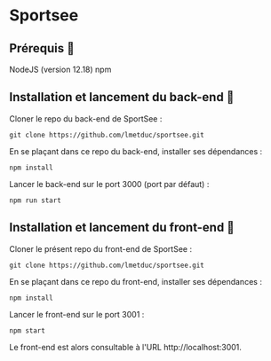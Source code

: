 # Sportsee


## Prérequis :hammer:
NodeJS (version 12.18)
npm

## Installation et lancement du back-end :key:
Cloner le repo du back-end de SportSee :

`git clone https://github.com/lmetduc/sportsee.git`

En se plaçant dans ce repo du back-end, installer ses dépendances :

`npm install`

Lancer le back-end sur le port 3000 (port par défaut) :

`npm run start`

## Installation et lancement du front-end :key:
Cloner le présent repo du front-end de SportSee :

`git clone https://github.com/lmetduc/sportsee.git`

En se plaçant dans ce repo du front-end, installer ses dépendances :

`npm install`

Lancer le front-end sur le port 3001 :

`npm start`

Le front-end est alors consultable à l'URL http://localhost:3001.